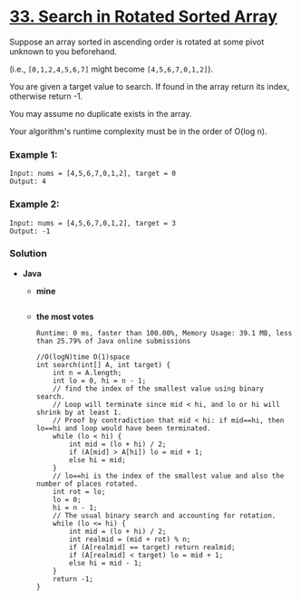 # [33. Search in Rotated Sorted Array](https://leetcode.com/problems/search-in-rotated-sorted-array/)

Suppose an array sorted in ascending order is rotated at some pivot unknown to you beforehand.

(i.e., `[0,1,2,4,5,6,7]` might become `[4,5,6,7,0,1,2]`).

You are given a target value to search. If found in the array return its index, otherwise return -1.

You may assume no duplicate exists in the array.

Your algorithm's runtime complexity must be in the order of O(log n).

### Example 1:
```
Input: nums = [4,5,6,7,0,1,2], target = 0
Output: 4
```

### Example 2:
```
Input: nums = [4,5,6,7,0,1,2], target = 3
Output: -1
```

### Solution
* **Java**
  * **mine**

    ```
    ```
    
  * **the most votes**
    
    `Runtime: 0 ms, faster than 100.00%, Memory Usage: 39.1 MB, less than 25.79% of Java online submissions`
    ```
    //O(logN)time O(1)space
    int search(int[] A, int target) {
        int n = A.length;
        int lo = 0, hi = n - 1;
        // find the index of the smallest value using binary search.
        // Loop will terminate since mid < hi, and lo or hi will shrink by at least 1.
        // Proof by contradiction that mid < hi: if mid==hi, then lo==hi and loop would have been terminated.
        while (lo < hi) {
            int mid = (lo + hi) / 2;
            if (A[mid] > A[hi]) lo = mid + 1;
            else hi = mid;
        }
        // lo==hi is the index of the smallest value and also the number of places rotated.
        int rot = lo;
        lo = 0;
        hi = n - 1;
        // The usual binary search and accounting for rotation.
        while (lo <= hi) {
            int mid = (lo + hi) / 2;
            int realmid = (mid + rot) % n;
            if (A[realmid] == target) return realmid;
            if (A[realmid] < target) lo = mid + 1;
            else hi = mid - 1;
        }
        return -1;
    }
    ```
  

